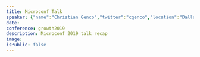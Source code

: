 ```yaml
---
title: Microconf Talk
speaker: {"name":"Christian Genco","twitter":"cgenco","location":"Dallas, Texas","description":"Founder of https://t.co/JH1arYjS9T \n\nAlso working on https://t.co/OobHSYGuHh and other stuff at https://t.co/Rut3g1cs23","verified":false,"image":"https://pbs.twimg.com/profile_images/967988126810497024/FfWSKiD_.jpg","website":"https://christian.gen.co/"}
date:
conference: growth2019
description: Microconf 2019 talk recap
image:
isPublic: false
---
```

